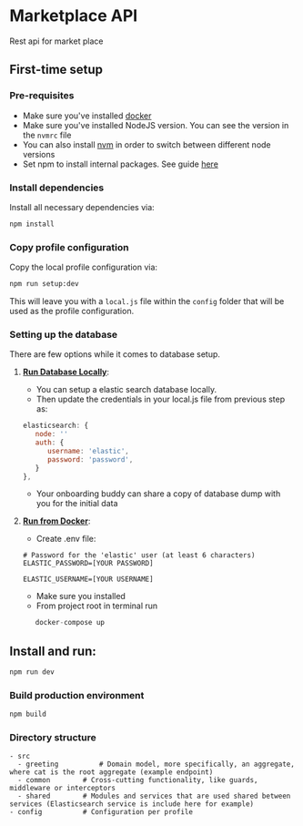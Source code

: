 # Marketplace API

Rest api for market place

## First-time setup

### Pre-requisites

- Make sure you've installed [docker](https://www.docker.com/products/docker-desktop)
- Make sure you've installed NodeJS version. You can see the version in the `nvmrc` file
- You can also install [nvm](https://github.com/nvm-sh/nvm) in order to switch between different node versions
- Set npm to install internal packages. See guide [here](https://coachhub.atlassian.net/wiki/spaces/ENG/pages/21692438/github)

### Install dependencies

Install all necessary dependencies via:

```bash
npm install
```

### Copy profile configuration

Copy the local profile configuration via:

```bash
npm run setup:dev
```

This will leave you with a `local.js` file within the `config` folder that will be used as the profile configuration.

### Setting up the database

There are few options while it comes to database setup.

1. **<u>Run Database Locally</u>**:

   - You can setup a elastic search database locally.
   - Then update the credentials in your local.js file from previous step as:

   ```javascript
   elasticsearch: {
      node: ''
      auth: {
         username: 'elastic',
         password: 'password',
      }
   },
   ```

   - Your onboarding buddy can share a copy of database dump with you for the initial data

2. <u>**Run from Docker**</u>:

   - Create .env file:
   ```
   # Password for the 'elastic' user (at least 6 characters)
   ELASTIC_PASSWORD=[YOUR PASSWORD]

   ELASTIC_USERNAME=[YOUR USERNAME]
   ```
   - Make sure you installed 
   - From project root in terminal run

   ```javascript
      docker-compose up
   ```

## Install and run:

```javascript
npm run dev
```

### Build production environment

```bash
npm build
```

### Directory structure

```
- src
  - greeting          # Domain model, more specifically, an aggregate, where cat is the root aggregate (example endpoint)
  - common        # Cross-cutting functionality, like guards, middleware or interceptors
  - shared        # Modules and services that are used shared between services (Elasticsearch service is include here for example)
- config          # Configuration per profile
```
